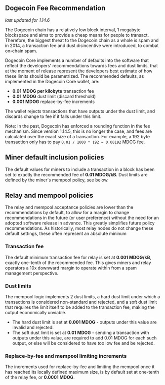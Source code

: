 Dogecoin Fee Recommendation
----------------------------

_last updated for 1.14.6_

The Dogecoin chain has a relatively low block interval, 1 megabyte blockspace
and aims to provide a cheap means for people to transact. Therefore, the biggest
threat to the Dogecoin chain as a whole is spam and in 2014, a transaction fee
and dust disincentive were introduced, to combat on-chain spam.

Dogecoin Core implements a number of defaults into the software that reflect the
developers' recommendations towards fees and dust limits, that at the moment of
release represent the developers best estimate of how these limits should be
parametrized. The recommended defaults, as implemented in the Dogecoin Core
wallet, are:

- **0.01 MDOG per kilobyte** transaction fee
- **0.01 MDOG** dust limit (discard threshold)
- **0.001 MDOG** replace-by-fee increments

The wallet rejects transactions that have outputs under the dust limit, and
discards change to fee if it falls under this limit.

Note: In the past, Dogecoin has enforced a rounding function in the fee
      mechanism. Since version 1.14.5, this is no longer the case, and fees are
      calculated over the exact size of a transaction. For example, a 192 byte
      transaction only has to pay `0.01 / 1000 * 192 = 0.00192` MDOG fee.

## Miner default inclusion policies

The default values for miners to include a transaction in a block has been set
to exactly the recommended fee of **0.01 MDOG/kB.** Dust limits are defined by
the miner's mempool policy, see below.

## Relay and mempool policies

The relay and mempool acceptance policies are lower than the recommendations
by default, to allow for a margin to change recommendations in the future (or
user preference) without the need for an adopted software release in advance.
This greatly simplifies future policy recommendations. As historically, most
relay nodes do not change these default settings, these often represent an
absolute mininum

### Transaction fee

The default minimum transaction fee for relay is set at **0.001 MDOG/kB**,
exactly one-tenth of the recommended fee. This gives miners and relay operators
a 10x downward margin to operate within from a spam management perspective.

### Dust limits

The mempool logic implements 2 dust limits, a hard dust limit under which a
transactions is considered non-standard and rejected, and a soft dust limit
that requires the limit itself to be added to the transaction fee, making the
output economically unviable.

- The hard dust limit is set at **0.001 MDOG** - outputs under this value are
  invalid and rejected.
- The soft dust limit is set at **0.01 MDOG** - sending a transaction with outputs
  under this value, are required to add 0.01 MDOG for each such output, or else
  will be considered to have too low fee and be rejected.

### Replace-by-fee and mempool limiting increments

The increments used for replace-by-fee and limiting the mempool once it has
reached its locally defined maximum size, is by default set at one-tenth of
the relay fee, or **0.0001 MDOG**.

